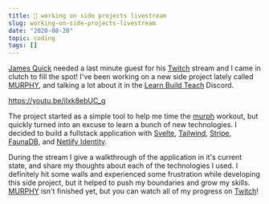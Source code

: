```yaml
---
title: 🌃 working on side projects livestream
slug: working-on-side-projects-livestream
date: "2020-08-20"
topic: coding
tags: []
---
```


[James Quick][james-quick] needed a last minute guest for his [Twitch][jqq-twitch] stream and I came in clutch to fill the spot! I've been working on a new side project lately called [MURPHY][murphy], and talking a lot about it in the [Learn Build Teach][learn-build-teach] Discord.

https://youtu.be/iIxk8ebUC_g

The project started as a simple tool to help me time the [murph][murph] workout, but quickly turned into an excuse to learn a bunch of new technologies. I decided to build a fullstack application with [Svelte][svelte], [Tailwind][tailwind], [Stripe][stripe], [FaunaDB][faunadb], and [Netlify Identity][identity].

During the stream I give a walkthrough of the application in it's current state, and share my thoughts about each of the technologies I used. I definitely hit some walls and experienced some frustration while developing this side project, but it helped to push my boundaries and grow my skills. [MURPHY][murphy] isn't finished yet, but you can watch all of my progress on [Twitch][bg-twitch]!

[james-quick]: https://twitter.com/jamesqquick
[jqq-twitch]: https://www.twitch.tv/jamesqquick
[murphy]: https://murphee.netlify.app
[learn-build-teach]: https://discord.gg/HcjwaTj
[murph]: https://themurphchallenge.com
[svelte]: https://svelte.dev
[tailwind]: http://tailwindcss.com
[stripe]: https://stripe.com
[faunadb]: https://fauna.com
[identity]: https://docs.netlify.com/visitor-access/identity
[bg-twitch]: https://twitch.tv/bradgarropy
